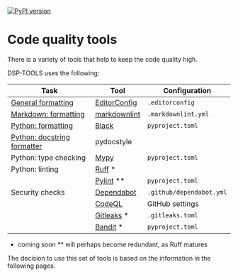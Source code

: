 [![PyPI version](https://badge.fury.io/py/dsp-tools.svg)](https://badge.fury.io/py/dsp-tools)

# Code quality tools

There is a variety of tools that help to keep the code quality high.

DSP-TOOLS uses the following:

| Task                                                            | Tool                                                              | Configuration            |
| --------------------------------------------------------------- | ----------------------------------------------------------------- | ------------------------ |
| [General formatting](./other-formatters.md)                     | [EditorConfig](https://EditorConfig.org)                          | `.editorconfig`          |
| [Markdown: formatting](./other-formatters.md)                   | [markdownlint](https://github.com/igorshubovych/markdownlint-cli) | `.markdownlint.yml`      |
| [Python: formatting](./python-formatters.md)                    | [Black](https://pypi.org/project/black/)                          | `pyproject.toml`         |
| [Python: docstring formatter](./python-docstring-formatters.md) | pydocstyle                                                        |                          |
| Python: type checking                                           | [Mypy](https://pypi.org/project/mypy/)                            | `pyproject.toml`         |
| Python: linting                                                 | [Ruff](https://pypi.org/project/ruff) *                           |                          |
|                                                                 | [Pylint](https://pypyi.org/project/pylint) **                     | `pyproject.toml`         |
| Security checks                                                 | [Dependabot](https://docs.github.com/en/code-security/dependabot) | `.github/dependabot.yml` |
|                                                                 | [CodeQL](https://codeql.github.com/)                              | GitHub settings          |
|                                                                 | [Gitleaks](https://gitleaks.io/) *                                | `.gitleaks.toml`         |
|                                                                 | [Bandit](https://pypi.org/project/bandit/) *                      | `pyproject.toml`         |

* coming soon
** will perhaps become redundant, as Ruff matures

The decision to use this set of tools is based on the information in the following pages.













